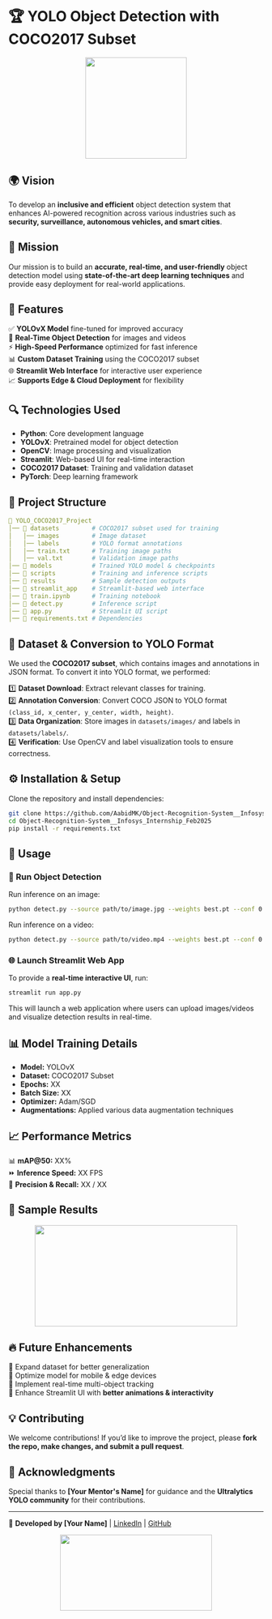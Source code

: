 # 🏆 YOLO Object Detection with COCO2017 Subset

<p align="center">
  <img src="https://media.giphy.com/media/QPQ3xlJhqR1BXl89RG/giphy.gif" width="200" height="200" />
</p>

## 🌍 Vision
To develop an **inclusive and efficient** object detection system that enhances AI-powered recognition across various industries such as **security, surveillance, autonomous vehicles, and smart cities**.

## 🎯 Mission
Our mission is to build an **accurate, real-time, and user-friendly** object detection model using **state-of-the-art deep learning techniques** and provide easy deployment for real-world applications.

## 🚀 Features
✅ **YOLOvX Model** fine-tuned for improved accuracy  
🎥 **Real-Time Object Detection** for images and videos  
⚡ **High-Speed Performance** optimized for fast inference  
📊 **Custom Dataset Training** using the COCO2017 subset  
🌐 **Streamlit Web Interface** for interactive user experience  
📈 **Supports Edge & Cloud Deployment** for flexibility  

## 🔍 Technologies Used
- **Python**: Core development language  
- **YOLOvX**: Pretrained model for object detection  
- **OpenCV**: Image processing and visualization  
- **Streamlit**: Web-based UI for real-time interaction  
- **COCO2017 Dataset**: Training and validation dataset  
- **PyTorch**: Deep learning framework  

## 📂 Project Structure
```yaml
📁 YOLO_COCO2017_Project
│── 📂 datasets         # COCO2017 subset used for training
│   │── images         # Image dataset
│   │── labels         # YOLO format annotations
│   │── train.txt      # Training image paths
│   │── val.txt        # Validation image paths
│── 📂 models           # Trained YOLO model & checkpoints
│── 📂 scripts          # Training and inference scripts
│── 📂 results          # Sample detection outputs
│── 📂 streamlit_app    # Streamlit-based web interface
│── 📄 train.ipynb      # Training notebook
│── 📄 detect.py        # Inference script
│── 📄 app.py           # Streamlit UI script
│── 📄 requirements.txt # Dependencies
```

## 📜 Dataset & Conversion to YOLO Format
We used the **COCO2017 subset**, which contains images and annotations in JSON format. To convert it into YOLO format, we performed:

1️⃣ **Dataset Download**: Extract relevant classes for training.  
2️⃣ **Annotation Conversion**: Convert COCO JSON to YOLO format `(class_id, x_center, y_center, width, height)`.  
3️⃣ **Data Organization**: Store images in `datasets/images/` and labels in `datasets/labels/`.  
4️⃣ **Verification**: Use OpenCV and label visualization tools to ensure correctness.  

## ⚙️ Installation & Setup
Clone the repository and install dependencies:
```bash
git clone https://github.com/AabidMK/Object-Recognition-System__Infosys_Internship_Feb2025.git
cd Object-Recognition-System__Infosys_Internship_Feb2025
pip install -r requirements.txt
```

## 🚀 Usage
### 🎯 Run Object Detection
Run inference on an image:
```bash
python detect.py --source path/to/image.jpg --weights best.pt --conf 0.5
```
Run inference on a video:
```bash
python detect.py --source path/to/video.mp4 --weights best.pt --conf 0.5
```

### 🌐 Launch Streamlit Web App
To provide a **real-time interactive UI**, run:
```bash
streamlit run app.py
```
This will launch a web application where users can upload images/videos and visualize detection results in real-time.

## 📊 Model Training Details
- **Model:** YOLOvX
- **Dataset:** COCO2017 Subset
- **Epochs:** XX
- **Batch Size:** XX
- **Optimizer:** Adam/SGD
- **Augmentations:** Applied various data augmentation techniques

## 📈 Performance Metrics
📊 **mAP@50:** XX%  
⏩ **Inference Speed:** XX FPS  
🎯 **Precision & Recall:** XX / XX  

## 🎨 Sample Results
<p align="center">
  <img src="https://media.giphy.com/media/l2JdU7P6zAz4dIzzO/giphy.gif" width="400" height="200" />
</p>

## 🔥 Future Enhancements
🔹 Expand dataset for better generalization  
🔹 Optimize model for mobile & edge devices  
🔹 Implement real-time multi-object tracking  
🔹 Enhance Streamlit UI with **better animations & interactivity**  

## 💡 Contributing
We welcome contributions! If you’d like to improve the project, please **fork the repo, make changes, and submit a pull request**.

## 🙏 Acknowledgments
Special thanks to **[Your Mentor's Name]** for guidance and the **Ultralytics YOLO community** for their contributions.

---
🚀 **Developed by [Your Name]** | [LinkedIn](your-linkedin) | [GitHub](your-github)  
<p align="center">
  <img src="https://media.giphy.com/media/3o7TKQmNDmWSm7Djsk/giphy.gif" width="300" height="150" />
</p>
